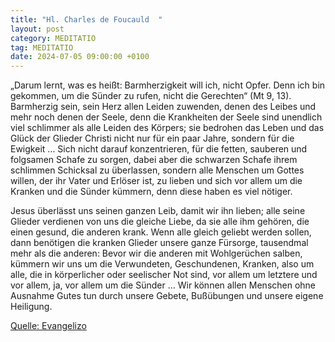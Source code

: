 ```yaml
---
title: "Hl. Charles de Foucauld  "
layout: post
category: MEDITATIO
tag: MEDITATIO
date: 2024-07-05 09:00:00 +0100
---
```

„Darum lernt, was es heißt: Barmherzigkeit will ich, nicht Opfer. Denn ich bin gekommen, um die Sünder zu rufen, nicht die Gerechten“ (Mt 9, 13). Barmherzig sein, sein Herz allen Leiden zuwenden, denen des Leibes und mehr noch denen der Seele, denn die Krankheiten der Seele sind unendlich viel schlimmer als alle Leiden des Körpers; sie bedrohen das Leben und das Glück der Glieder Christi nicht nur für ein paar Jahre, sondern für die Ewigkeit … Sich nicht darauf konzentrieren, für die fetten, sauberen und folgsamen Schafe zu sorgen, dabei aber die schwarzen Schafe ihrem schlimmen Schicksal zu überlassen, sondern alle Menschen um Gottes willen, der ihr Vater und Erlöser ist, zu lieben und sich vor allem um die Kranken und die Sünder kümmern, denn diese haben es viel nötiger.<!--more-->
 
Jesus überlässt uns seinen ganzen Leib, damit wir ihn lieben; alle seine Glieder verdienen von uns die gleiche Liebe, da sie alle ihm gehören, die einen gesund, die anderen krank. Wenn alle gleich geliebt werden sollen, dann benötigen die kranken Glieder unsere ganze Fürsorge, tausendmal mehr als die anderen: Bevor wir die anderen mit Wohlgerüchen salben, kümmern wir uns um die Verwundeten, Geschundenen, Kranken, also um alle, die in körperlicher oder seelischer Not sind, vor allem um letztere und vor allem, ja, vor allem um die Sünder … Wir können allen Menschen ohne Ausnahme Gutes tun durch unsere Gebete, Bußübungen und unsere eigene Heiligung.
 

[Quelle: Evangelizo](https://evangeliumtagfuertag.org/DE/gospel)